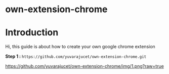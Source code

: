# own-extension-chrome
<h1>Introduction</h1>
<p>Hi, this guide is about how to create your own google chrome extension</p>

<b>Step 1 : </b> ```https://github.com/yuvarajucet/own-extension-chrome.git```

https://github.com/yuvarajucet/own-extension-chrome/img/1.png?raw=true
